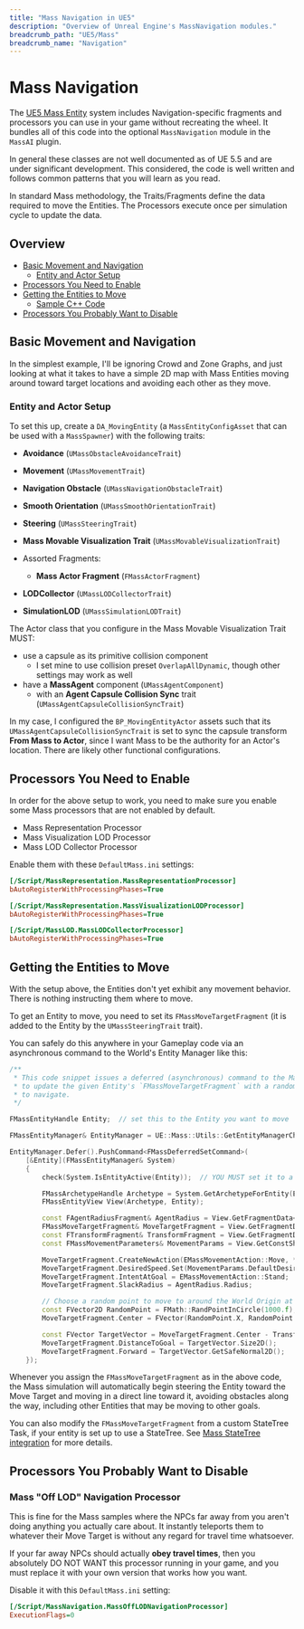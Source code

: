 ```yaml
---
title: "Mass Navigation in UE5"
description: "Overview of Unreal Engine's MassNavigation modules."
breadcrumb_path: "UE5/Mass"
breadcrumb_name: "Navigation"
---
```


# Mass Navigation

The [UE5 Mass Entity](/UE5/Mass/) system includes Navigation-specific fragments and processors
you can use in your game without recreating the wheel.
It bundles all of this code into the optional `MassNavigation` module in the `MassAI` plugin.

In general these classes are not well documented as of UE 5.5 and are under significant development.
This considered, the code is well written and follows common patterns that you will learn as
you read.

In standard Mass methodology, the Traits/Fragments define the data required to move the Entities.
The Processors execute once per simulation cycle to update the data.

## Overview

- [Basic Movement and Navigation](#BasicMovement)
  - [Entity and Actor Setup](#Setup)
- [Processors You Need to Enable](#ProcessorsToEnable)
- [Getting the Entities to Move](#EnactingMovement)
  - [Sample C++ Code](#EnactingMovementCpp)
- [Processors You Probably Want to Disable](#ProcessorsToDisable)


<a id='#BasicMovement'></a>
## Basic Movement and Navigation

In the simplest example, I'll be ignoring Crowd and Zone Graphs, and just looking at what it takes
to have a simple 2D map with Mass Entities moving around toward target locations
and avoiding each other as they move.


<a id='#Setup'></a>
###  Entity and Actor Setup

To set this up, create a `DA_MovingEntity` (a `MassEntityConfigAsset` that can be used with a `MassSpawner`)
with the following traits:

- **Avoidance** (`UMassObstacleAvoidanceTrait`)
- **Movement** (`UMassMovementTrait`)
- **Navigation Obstacle** (`UMassNavigationObstacleTrait`)
- **Smooth Orientation** (`UMassSmoothOrientationTrait`)
- **Steering** (`UMassSteeringTrait`)


- **Mass Movable Visualization Trait** (`UMassMovableVisualizationTrait`)


- Assorted Fragments:
  - **Mass Actor Fragment** (`FMassActorFragment`)


- **LODCollector** (`UMassLODCollectorTrait`)
- **SimulationLOD** (`UMassSimulationLODTrait`)

The Actor class that you configure in the Mass Movable Visualization Trait MUST:
- use a capsule as its primitive collision component
  - I set mine to use collision preset `OverlapAllDynamic`, though other settings may work as well
- have a **MassAgent** component (`UMassAgentComponent`)
  - with an **Agent Capsule Collision Sync** trait (`UMassAgentCapsuleCollisionSyncTrait`)

In my case, I configured the `BP_MovingEntityActor`
assets such that its `UMassAgentCapsuleCollisionSyncTrait` is set to
sync the capsule transform **From Mass to Actor**, since I want Mass to be the
authority for an Actor's location.
There are likely other functional configurations.


<a id='#ProcessorsToEnable'></a>
## Processors You Need to Enable

In order for the above setup to work, you need to make sure you enable some
Mass processors that are not enabled by default.

- Mass Representation Processor
- Mass Visualization LOD Processor
- Mass LOD Collector Processor

Enable them with these `DefaultMass.ini` settings:

```ini
[/Script/MassRepresentation.MassRepresentationProcessor]
bAutoRegisterWithProcessingPhases=True

[/Script/MassRepresentation.MassVisualizationLODProcessor]
bAutoRegisterWithProcessingPhases=True

[/Script/MassLOD.MassLODCollectorProcessor]
bAutoRegisterWithProcessingPhases=True
```


<a id='#EnactingMovement'></a>
## Getting the Entities to Move

With the setup above, the Entities don't yet exhibit any movement behavior.
There is nothing instructing them where to move.

To get an Entity to move, you need to set its `FMassMoveTargetFragment`
(it is added to the Entity by the `UMassSteeringTrait` trait).

You can safely do this anywhere in your Gameplay code via an asynchronous
command to the World's Entity Manager like this:

<a id='#EnactingMovementCpp'></a>
```cpp
/**
 * This code snippet issues a deferred (asynchronous) command to the Mass Entity Manager
 * to update the given Entity's `FMassMoveTargetFragment` with a random point to which
 * to navigate.
 */

FMassEntityHandle Entity;  // set this to the Entity you want to move

FMassEntityManager& EntityManager = UE::Mass::Utils::GetEntityManagerChecked(*GetWorld());

EntityManager.Defer().PushCommand<FMassDeferredSetCommand>(
	[&Entity](FMassEntityManager& System)
	{
		check(System.IsEntityActive(Entity));  // YOU MUST set it to a valid value above before calling this

		FMassArchetypeHandle Archetype = System.GetArchetypeForEntity(Entity);
		FMassEntityView View(Archetype, Entity);

		const FAgentRadiusFragment& AgentRadius = View.GetFragmentData<FAgentRadiusFragment>();
		FMassMoveTargetFragment& MoveTargetFragment = View.GetFragmentData<FMassMoveTargetFragment>();
		const FTransformFragment& TransformFragment = View.GetFragmentData<FTransformFragment>();
		const FMassMovementParameters& MovementParams = View.GetConstSharedFragmentData<FMassMovementParameters>();

		MoveTargetFragment.CreateNewAction(EMassMovementAction::Move, *System.GetWorld());
		MoveTargetFragment.DesiredSpeed.Set(MovementParams.DefaultDesiredSpeed);
		MoveTargetFragment.IntentAtGoal = EMassMovementAction::Stand;
		MoveTargetFragment.SlackRadius = AgentRadius.Radius;

		// Choose a random point to move to around the World Origin at Z=0
		const FVector2D RandomPoint = FMath::RandPointInCircle(1000.f);
		MoveTargetFragment.Center = FVector(RandomPoint.X, RandomPoint.Y, 0.f);

		const FVector TargetVector = MoveTargetFragment.Center - TransformFragment.GetTransform().GetLocation();
		MoveTargetFragment.DistanceToGoal = TargetVector.Size2D();
		MoveTargetFragment.Forward = TargetVector.GetSafeNormal2D();
	});
```

Whenever you assign the `FMassMoveTargetFragment` as in the above code, the Mass simulation
will automatically begin steering the Entity toward the Move Target and moving in a direct line
toward it, avoiding obstacles along the way, including other Entities that may be moving to other goals.

You can also modify the `FMassMoveTargetFragment` from a custom StateTree Task, if your
entity is set up to use a StateTree.
See [Mass StateTree integration](./StateTree) for more details.


<a id='#ProcessorsToDisable'></a>
## Processors You Probably Want to Disable

### Mass "Off LOD" Navigation Processor

This is fine for the Mass samples where the NPCs far away from you
aren't doing anything you actually care about.  It instantly teleports them
to whatever their Move Target is without any regard for travel time whatsoever.

If your far away NPCs should actually **obey travel times**,
then you absolutely DO NOT WANT this processor running in your game,
and you must replace it with your own version that works how you want.

Disable it with this `DefaultMass.ini` setting:

```ini
[/Script/MassNavigation.MassOffLODNavigationProcessor]
ExecutionFlags=0
```
